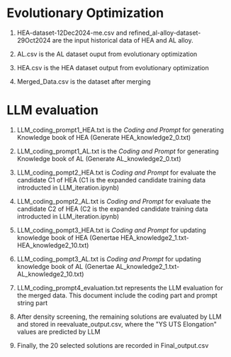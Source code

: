 # **Evolutionary Optimization**

1. HEA-dataset-12Dec2024-me.csv and refined_al-alloy-dataset-29Oct2024 are the input historical data of HEA and AL alloy.

2. AL.csv is the AL dataset ouput from evolutionary optimization

3. HEA.csv is the HEA dataset output from evolutionary optimization

4. Merged_Data.csv is the dataset after merging 


# **LLM evaluation**
1. LLM_coding_prompt1_HEA.txt is the *Coding and Prompt* for generating Knowledge book of HEA (Generate HEA_knowledge2_0.txt)

2. LLM_coding_prompt1_AL.txt is the *Coding and Prompt* for generating Knowledge book of AL (Generate AL_knowledge2_0.txt)

3. LLM_coding_pompt2_HEA.txt is *Coding and Prompt* for evaluate the candidate C1 of HEA (C1 is the expanded candidate training data introducted in LLM_iteration.ipynb)

4. LLM_coding_pompt2_AL.txt is *Coding and Prompt* for evaluate the candidate C2 of HEA (C2 is the expanded candidate training data introducted in LLM_iteration.ipynb)

5. LLM_coding_pompt3_HEA.txt is *Coding and Prompt* for updating knowledge book of HEA (Genertae HEA_knowledge2_1.txt-HEA_knowledge2_10.txt)

6. LLM_coding_pompt3_AL.txt is *Coding and Prompt* for updating knowledge book of AL (Genertae AL_knowledge2_1.txt-AL_knowledge2_10.txt)

7. LLM_coding_prompt4_evaluation.txt represents the LLM evaluation for the merged data. This document include the coding part and prompt string part

9. After density screening, the remaining solutions are evaluated by LLM and stored in reevaluate_output.csv, where the "YS UTS Elongation" values are predicted by LLM

10. Finally, the 20 selected solutions are recorded in Final_output.csv
